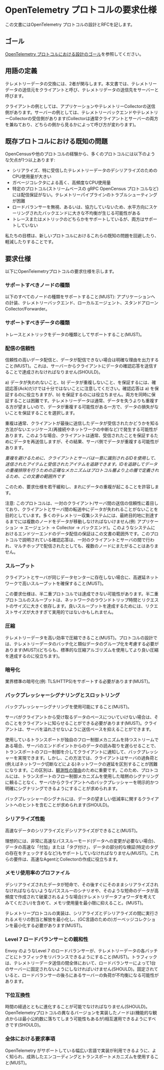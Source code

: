 <!--
# OpenTelemetry Protocol Requirements
-->

# OpenTelemetry プロトコルの要求仕様

<!--
This document will drive OpenTelemetry Protocol design and RFC.
-->

この文書にはOpenTelemetry プロトコルの設計とRFCを記します。

<!--
## Goals
-->

## ゴール

<!--
See the goals of OpenTelemetry Protocol design [here](design-goals.md).
-->

[OpenTelemetry プロトコルにおける設計のゴール](design-goals.md)を参照してください。

<!--
## Vocabulary
-->

## 用語の定義

<!--
There are 2 parties involved in telemetry data exchange. In this document the party that is the source of telemetry data is called the Client, the party that is the destination of telemetry data is called the Server.
-->

テレメトリーデータの交換には、2者が関与します。本文書では、テレメトリーデータの送信元をクライアントと呼び、テレメトリデータの送信先をサーバーと呼びます。

<!--
Examples of a Client are instrumented applications or sending side of telemetry collectors, examples of Servers are telemetry backends or receiving side of telemetry collectors (so a Collector is typically both a Client and a Server depending on which side you look from).
-->

クライアントの例としては、アプリケーションやテレメトリーCollectorの送信側があります。サーバーの例としては、テレメトリーバックエンドやテレメトリーCollectorの受信側があります(Collectorは通常クライアントとサーバーの両方を兼ねており、どちらの側から見るかによって呼び方が変わります)。

<!--
## Known Issues with Existing Protocols
-->

## 既存プロトコルにおける既知の問題

<!--
Our experience with OpenCensus and other protocols has been that many of them have one or more of the following drawbacks:
-->

OpenCensusや他のプロトコルの経験から、多くのプロトコルには以下のような欠点が1つ以上あります:

<!--
- High CPU consumption for serialization and especially deserialization of received telemetry data.
- High and frequent CPU consumption by Garbage Collector.
- Lack of delivery guarantees for certain protocols (e.g. stream-based gRPC OpenCensus protocol) which makes troubleshooting of telemetry pipelines difficult.
- Not aware / not cooperating with load balancers resulting in potentially large imbalances in horizontally scaled backends.
- Support either traces or metrics but not both.
-->

- シリアライズ、特に受信したテレメトリーデータのデシリアライズのためのCPU使用量が大きい
- ガベージコレクタによる高く、高頻度なCPU使用量
- 特定のプロトコル(ストリームベースの gRPC OpenCensus プロトコルなど)には配信保証がない。テレメトリーパイプラインのトラブルシューティングが困難
- ロードバランサーを無視、あるいは、協力していないため、水平方向にスケーリングされたバックエンドに大きな不均衡が生じる可能性がある
- トレースまたはメトリックのどちらかをサポートしているが、両方はサポートしていない

<!--
Our goal is to avoid or mitigate these known issues in the new protocol.
-->

私たちの目標は、新しいプロトコルにおけるこれらの既知の問題を回避したり、軽減したりすることです。

<!--
## Requirements
-->

## 要求仕様

<!--
The following are OpenTelemetry protocol requirements.
-->

以下にOpenTelemetryプロトコルの要求仕様を示します。

<!--
### Supported Node Types
-->

### サポートすべきノードの種類

<!--
The protocol must be suitable for use between all of the following node types: instrumented applications, telemetry backends, telemetry agents running as local daemons, stand-alone collector/forwarder services.
-->

以下のすべてのノードの種類をサポートすること(MUST): アプリケーションへの計装、テレメトリーバックエンド、ローカルエージェント、スタンドアローン Collector/Forwarder。

<!--
### Supported Data Types
-->

### サポートすべきデータの種類

<!--
The protocol must support traces and metrics as data types.
-->

トレースとメトリックをデータの種類としてサポートすること(MUST)。

<!--
### Reliability of Delivery
-->

### 配信の信頼性

<!--
The protocol must ensure reliable data delivery and clear visibility when the data cannot be delivered. This should be achieved by sending data acknowledgements from the Server to the Client.
-->

信頼性の高いデータ配信と、データが配信できない場合は明確な理由を出力すること(MUST)。これは、サーバーからクライアントにデータの確認応答を送信することで達成されなければなりません(SHOULD)。

<!--
Note that acknowledgements alone are not sufficient to guarantee that: a) no data will be lost and b) no data will be duplicated. Acknowledgements can help to guarantee a) but not b). Guaranteeing both at the same is difficult. Because it is usually preferable for telemetry data to be duplicated than to lose it, we choose to guarantee that there are no data losses while potentially allowing duplicate data.
-->

a) データが失われないこと、b) データが重複しないこと、を保証するには、確認応答(Ack)だけでは十分ではないことに注意してください。確認応答は a) を保証するのに役立ちますが、b) を保証するのには役立ちません。両方を同時に保証することは困難です。テレメトリーデータは通常、データを失うよりも重複する方が望ましいので、データが重複する可能性がある一方で、データの損失がないことを保証することを選択します。

<!--
Duplicates can typically happen in edge cases (e.g. on reconnections, network interruptions, etc) when the client has no way of knowing if last sent data was delivered. In these cases the client will usually choose to re-send the data to guarantee the delivery which in turn may result in duplicate data on the server side.
-->

重複は通常、クライアントが最後に送信したデータが受信されたかどうかを知る方法がないエッジケース(再接続やネットワークの中断など)で発生する可能性があります。このような場合、クライアントは通常、受信されたことを保証するためにデータを再送信しますが、その結果、サーバ側でデータが重複する可能性があります。

<!--
_To avoid having duplicates the client and the server could track sent and delivered items using uniquely identifying ids. The exact mechanism for tracking the ids and performing data de-duplication may be defined at the layer above the protocol layer and is outside the scope of this document._
-->

_重複を避けるために、クライアントとサーバは一意に識別されるIDを使用して、送信されたアイテムと受信されたアイテムを追跡できます。IDを追跡してデータの重複排除を行うための正確なメカニズムはプロトコル層より上の層で定義されるため、この文書の範囲外です_

<!--
For this reason we have slightly relaxed requirements and consider duplicate data acceptable in rare cases.
-->

このため、要求仕様を若干緩和し、まれにデータの重複が起こることを許容します。

<!--
Note: this protocol is concerned with reliability of delivery between one pair of client/server nodes and aims to ensure that no data is lost in-transit between the client and the server. Many telemetry collection systems have multiple nodes that the data must travel across until reaching the final destination (e.g. application -> agent -> collector -> backend). End-to-end delivery guarantees in such systems is outside of the scope for this document. The acknowledgements described in this protocol happen between a single client/server pair and do not span multiple nodes in multi-hop delivery paths.
-->

注意: このプロトコルは、一対のクライアント/サーバ間の送信の信頼性に着目しており、クライアントとサーバ間の転送中にデータが失われることがないことを目的としています。多くのテレメトリー収集システムには、最終目的地に到達するまでには複数のノードをデータが移動しなければないけません(例: アプリケーション -> エージェント -> Collector -> バックエンド)。このようなシステムにおけるエンドツーエンドのデータ配信の保証はこの文書の範囲外です。このプロトコルで説明されている確認応答は、一対のクライアントとサーバの間で行われ、マルチホップで配信されたとしても、複数のノードにまたがることはありません。

<!--
### Throughput
-->

### スループット

<!--
The protocol must ensure high throughput in high latency networks when the client and the server are not in the same data center.
-->

クライアントとサーバが同じデータセンターに存在しない場合に、高遅延ネットワークで高いスループットを確保すること(MUST)。

<!--
This requirement may rule out half-duplex protocols. The throughput of half-duplex protocols is highly dependent on network roundtrip time and request size. To achieve good throughput request sizes may be too large to be practical.
-->

この要求仕様は、半二重プロトコルでは達成できない可能性があります。半二重プロトコルのスループットは、ネットワークのラウンドトリップ時間とリクエストのサイズに大きく依存します。良いスループットを達成するためには、リクエストサイズが大きすぎて実用的ではないかもしれません。

<!--
### Compression
-->

### 圧縮

<!--
The protocol must achieve high compression ratios for telemetry data. The protocol design must consider batching of telemetry data and grouping of similar data (both can help to achieve better compression using common compression algorithms).
-->

テレメトリーデータを高い効率で圧縮できること(MUST)。プロトコルの設計では、テレメトリーデータのバッチ化と類似データのグループ化を考慮する必要があります(MUST)(どちらも、標準的な圧縮アルゴリズムを使用してより良い圧縮を達成するのに役立ちます)。


<!--
### Encryption
-->

### 暗号化

<!--
Industry standard encryption (e.g. TLS/HTTPS) must be supported.
-->

業界標準の暗号化(例: TLS/HTTPS)をサポートする必要があります(MUST)。

<!--
### Backpressure Signalling and Throttling
-->

### バックプレッシャーシグナリングとスロットリング

<!--
The protocol must allow backpressure signalling.
-->

バックプレッシャーシグナリングを使用可能にすること(MUST)。

<!--
If the server is unable to keep up with the pace of data it receives from the client then it must be able to signal that fact to the client. The client may then throttle itself to avoid overwhelming the server.
-->

サーバがクライアントから受け取るデータのペースについていけない場合は、そのことをクライアントに知らせることができる必要があります(MUST)。クライアントは、サーバを溢れさせないように送信ペースを抑えることができます。

<!--
If the underlying transport is a stream that has its own flow control mechanism then the backpressure could be applied by delaying the reading of data from the server’s endpoint which could then be signalled to the client via underlying flow-control. However this approach makes it difficult for the client to distinguish server overloading from network delays (due to e.g. network losses). Such distinction is important for [observability reasons](https://github.com/open-telemetry/opentelemetry-service/pull/188). Because of this it is required for the protocol to allow to explicitly and clearly signal backpressure from the server to the client without relying on implicit signalling using underlying flow-control mechanisms.
-->

使用しているトランスポートが独自のフロー制御メカニズムを持つストリームである場合、サーバのエンドポイントからのデータの読み取りを遅らせることで、トランスポートのフロー制御を介してクライアントに通知して、バックプレッシャーを実現できます。しかし、この方法では、クライアントはサーバの過負荷と(例えばネットワーク切断などによる)ネットワークの遅延を区別することが困難になります。この区別は、[観測性の理由](https://github.com/open-telemetry/opentelemetry-service/pull/188)のために重要です。このため、プロトコルには、トランスポートのフロー制御メカニズムを使用した暗黙のシグナリングに頼ることなく、サーバからクライアントへのバックプレッシャーを明示的かつ明確にシグナリングできるようにすることが求められます。

<!--
The backpressure signal should include a hint to the client about desirable reduced rate of data.
-->

バックプレッシャーのシグナルには、データの望ましい低減率に関するクライアントへのヒントを含むことが求められます(SHOULD)。

<!--
### Serialization Performance
-->

### シリアライズ性能

<!--
The protocol must have fast data serialization and deserialization characteristics.
-->

高速なデータのシリアライズとデシリアライズができること(MUST)。

<!--
Ideally it must also support very fast pass-through mode (when no modifications to the data are needed), fast “augmenting” or “tagging” of data and partial inspection of data (e.g. check for presence of specific tag). These requirements help to create fast Agents and Collectors.
-->

理想的には、非常に高速なパススルーモード(データへの変更が必要ない場合)、データの高速な「付加」または「タグ付け」、データの部分的な検証(特定のタグの存在をチェックするなど)もサポートしていなければなりません(MUST)。これらの要件は、高速なAgentとCollectorの作成に役立ちます。

<!--
### Memory Usage Profile
-->

### メモリ使用率のプロファイル

<!--
The protocol must impose minimal pressure on memory manager, including pass-through scenarios, when deserialized data is short-lived and must be serialized as-is shortly after and when such short-lived data is created and discarded at high frequency (think telemetry data forwarders).
-->

デシリアライズされたデータが短命で、その後すぐにそのままシリアライズされなければならないようなパススルーのシナリオや、そのような短命のデータが高頻度で作成されて破棄されるような場合(テレメトリデータフォワーダを考えてみてください)を含めて、メモリ使用量を最小限に抑えること。(MUST)。

<!--
The implementation of telemetry protocol must aim to minimize the number of memory allocations and dealocations performed during serialization and deserialization and aim to minimize the pressure on Garbage Collection (for GC languages).
-->

テレメトリープロトコルの実装は、シリアライズとデシリアライズの間に実行されるメモリの割当と解放を最小化し、(GC言語のための)ガーベッジコレクションを最小化する必要があります(MUST)。

<!--
### Level 7 Load Balancer Friendly
-->

### Level 7 ロードバランサーとの親和性

<!--
The protocol must allow Level 7 load balancers such as Envoy to re-balance the traffic for each batch of telemetry data. The traffic should not get pinned by a load balancer to one server for the entire duration of telemetry data sending, thus potentially leading to imbalanced load of servers located behind the load balancer.
-->

Envoy のようなLevel 7 のロードバランサーが、テレメトリーデータの各バッチごとにトラフィックをリバランスできるようにすること(MUST)。トラフィックは、テレメトリーデータ送信の間全体において、ロードバランサーによって1台のサーバーに固定されないようにしなければいけません(SHOULD)。固定されていると、ロードバランサーの後ろにあるサーバーの負荷が不均衡になる可能性があります。

<!--
### Backwards Compatibility
-->

### 下位互換性

<!--
The protocol should be possible to evolve over time. It should be possible for nodes that implement different versions of OpenTelemetry protocol to interoperate (while possibly regressing to the lowest common denominator from functional perspective).
-->

時間の経過とともに進化することが可能でなければなりません(SHOULD)。OpenTelemetryプロトコルの異なるバージョンを実装したノードは(機能的な観点からは最小公約数に落ちてしまう可能性もあるが)相互運用できるようにすべきです(SHOULD)。

<!--
### General Requirements
-->

### 全体における要求事項

<!--
The protocol must use well-known, mature encoding and transport mechanisms with ubiquitous availability of implementations in wide selection of languages that are supported by OpenTelemetry.
-->

OpenTelemetry がサポートしている幅広い言語で実装が利用できるように、よく知られ、成熟したエンコーディングとトランスポートメカニズムを使用すること(MUST)。